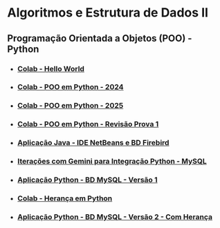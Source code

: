 # Algoritmos e Estrutura de Dados II 

## Programação Orientada a Objetos (POO) - Python 

* ### [Colab - Hello World](https://colab.research.google.com/drive/1Tk44gmqBN2R8YPxNHCeCBuBroXx4W5s1?usp=sharing)

* ### [Colab - POO em Python - 2024](https://colab.research.google.com/drive/1ItxPD3iU-mUsyQaEQvEm19Q2G5uVQ_XA?usp=sharing)

* ### [Colab - POO em Python - 2025](https://colab.research.google.com/drive/1ItxPD3iU-mUsyQaEQvEm19Q2G5uVQ_XA?usp=sharing)

* ### [Colab - POO em Python - Revisão Prova 1](https://colab.research.google.com/drive/1lSZ25yEYOlvHT_h29Z9qLDn2oDN1WVtk?usp=sharing)

* ### [Aplicação Java - IDE NetBeans e BD Firebird](https://github.com/gustavowillam/AEDII/blob/main/programas/Java-BD-NetBeans.zip)

* ### [Iterações com Gemini para Integração Python - MySQL](https://github.com/gustavowillam/AEDII/blob/main/programas/Itera%C3%A7%C3%B5es%20com%20Gemini%20para%20integra%C3%A7%C3%A3o%20Python%20-%20MySQL.docx)

* ### [Aplicação Python - BD MySQL - Versão 1](https://drive.google.com/file/d/1bbRSF5Q2LnsqfgsuQZDS1N_4voUS3yvy/view?usp=sharing)

* ### [Colab - Herança em Python](https://colab.research.google.com/drive/1qvjPVl9YM68FuHiK_o_2RLepY5Ukb6ZL?usp=sharing)

* ### [Aplicação Python - BD MySQL - Versão 2 - Com Herança](https://drive.google.com/file/d/1UuLA_N4ih3oicU5yY-ahCkb3Ni3mUoP8/view?usp=sharing)
